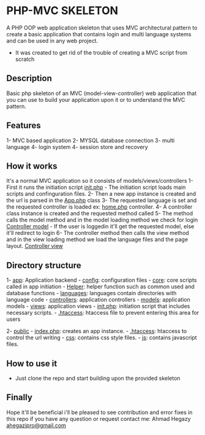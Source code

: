 # PHP-MVC SKELETON 
A PHP OOP web application skeleton that uses MVC architectural pattern to create a basic application that contains login and multi language systems and can be used in any web project.

- It was created to get rid of the trouble of creating a MVC script from scratch 

## Description 
Basic php skeleton of an MVC (model-view-controller) web application that you can use to build your application upon it or to understand the MVC pattern.

## Features 
1- MVC based application
2- MYSQL database connection
3- multi language
4- login system
4- session store and recovery

## How it works 
It's a normal MVC application so it consists of models/views/controllers 
1- First it runs the initiation script [init.php](app/init.php)
    - The initiation script loads main scripts and confinguration files.
2- Then a new app instance is created and the url is parsed in the [App.php](app/core/App.php) class
3- The requested language is set and the requested controller is loaded ex: [home.php](app/controllers/home.php) controller.
4- A controller class instance is created and the requested method called
5- The method calls the model method and in the model loading method we check for login [Controller model](core/Controller.php)
    - If the user is loggedin it'll get the requested model, else it'll redirect to login
6- The controller method then calls the view method and in the view loading method we load the language files and the page layout.  [Controller view](core/Controller.php)

## Directory structure
1- [app](app): Application backend
    - [config](app/config): configuration files
    - [core](app/core): core scripts called in app initiation 
    - [Helper](app/Helper): helper function such as common used and database functions
    - [languages](app/languages): languages contain directories with language code
    - [controllers](app/controllers): application controllers
    - [models](app/models): application models
    - [views](app/views): application views
    - [init.php](app/init.php): initiation script that includes necessary scripts.
    - [.htaccess](app/.htaccess): htaccess file to prevent entering this area for users

2- [public](public)
    - [index.php](public/index.php): creates an app instance.
    - [.htaccess](public/.htaccess): htaccess to control the url writing 
    - [css](public/css): contains css style files.
    - [js](public/js): contains javascript files.

## How to use it
- Just clone the repo and start building upon the provided skeleton


## Finally 
Hope it'll be beneficial i'll be pleased to see contribution and error fixes in this repo 
if you have any question or request contact me: Ahmad Hegazy <ahegazipro@gmail.com>

